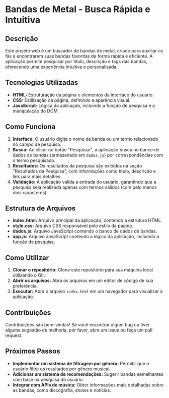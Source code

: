 # Bandas de Metal - Busca Rápida e Intuitiva

## Descrição
Este projeto web é um buscador de bandas de metal, criado para auxiliar os fãs a encontrarem suas bandas favoritas de forma rápida e eficiente. A aplicação permite pesquisar por título, descrição e tags das bandas, oferecendo uma experiência intuitiva e personalizada.

## Tecnologias Utilizadas
* **HTML:** Estruturação da página e elementos da interface do usuário.
* **CSS:** Estilização da página, definindo a aparência visual.
* **JavaScript:** Lógica da aplicação, incluindo a função de pesquisa e a manipulação do DOM.

## Como Funciona
1. **Interface:** O usuário digita o nome da banda ou um termo relacionado no campo de pesquisa.
2. **Busca:** Ao clicar no botão "Pesquisar", a aplicação busca no banco de dados de bandas (armazenado em `dados.js`) por correspondências com o termo pesquisado.
3. **Resultados:** Os resultados da pesquisa são exibidos na seção "Resultados da Pesquisa", com informações como título, descrição e link para mais detalhes.
4. **Validação:** A aplicação valida a entrada do usuário, garantindo que a pesquisa seja realizada apenas com termos válidos (com pelo menos dois caracteres).

## Estrutura de Arquivos
* **index.html:** Arquivo principal da aplicação, contendo a estrutura HTML.
* **style.css:** Arquivo CSS responsável pelo estilo da página.
* **dados.js:** Arquivo JavaScript contendo o banco de dados de bandas.
* **app.js:** Arquivo JavaScript contendo a lógica da aplicação, incluindo a função de pesquisa.

## Como Utilizar
1. **Clonar o repositório:** Clone este repositório para sua máquina local utilizando o Git.
2. **Abrir os arquivos:** Abra os arquivos em um editor de código de sua preferência.
3. **Executar:** Abra o arquivo `index.html` em um navegador para visualizar a aplicação.

## Contribuições
Contribuições são bem-vindas! Se você encontrar algum bug ou tiver alguma sugestão de melhoria, por favor, abra um issue ou faça um pull request.

## Próximos Passos
* **Implementar um sistema de filtragem por gênero:** Permitir que o usuário filtre os resultados por gênero musical.
* **Adicionar um sistema de recomendações:** Sugerir bandas semelhantes com base na pesquisa do usuário.
* **Integrar com APIs de música:** Obter informações mais detalhadas sobre as bandas, como discografia, shows e notícias.

